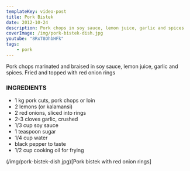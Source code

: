 ```yaml
---
templateKey: video-post
title: Pork Bistek
date: 2012-10-24
description: Pork chops in soy sauce, lemon juice, garlic and spices
coverImage: /img/pork-bistek-dish.jpg
youtube: "8RxT8OhbHFk"
tags:
    - pork
---
```


Pork chops marinated and braised in soy sauce, lemon juice, garlic and spices. Fried and topped with red onion rings

### INGREDIENTS
* 1 kg pork cuts, pork chops or loin
* 2 lemons (or kalamansi)
* 2 red onions, sliced into rings
* 2-3 cloves garlic, crushed
* 1/3 cup soy sauce
* 1 teaspoon sugar
* 1/4 cup water
* black pepper to taste
* 1/2 cup cooking oil for frying

(/img/pork-bistek-dish.jpg)[Pork bistek with red onion rings]
